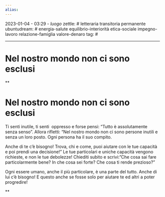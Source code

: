 ```yaml
---
alias: 
---
```

2023-01-04 - 03:29 - *luogo*
zettle: # letteraria transitoria permanente
ubuntudream: # energia-salute equilibrio-interiorità etica-sociale impegno-lavoro relazione-famiglia valore-denaro 
tag: #

---
# Nel nostro mondo non ci sono esclusi

**

# Nel nostro mondo non ci sono esclusi

Ti senti inutile, ti senti  oppresso e forse pensi: “Tutto è assolutamente senza senso”. Allora rifletti: “Nel nostro mondo non ci sono persone inutili e senza un loro posto. Ogni persona ha il suo compito.

Anche di te c’è bisogno! Trova, chi e come, puoi aiutare con le tue capacità e poi prendi una decisione!” Le tue particolari e uniche capacità vengono richieste, e non le tue debolezze! Chiediti subito e scrivi:”Che cosa sai fare particolarmente bene? In che cosa sei forte? Che cosa ti rende prezioso?”

Ogni essere umano, anche il più particolare, è una parte del tutto. Anche di lui c’è bisogno! E questo anche se fosse solo per aiutare te ed altri a poter progredire!

**